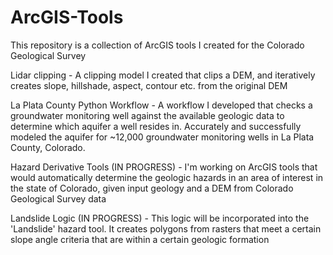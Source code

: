 # ArcGIS-Tools
This repository is a collection of ArcGIS tools I created for the Colorado Geological Survey

Lidar clipping - A clipping model I created that clips a DEM, and iteratively creates slope, hillshade, aspect, contour etc. from the original DEM

La Plata County Python Workflow - A workflow I developed that checks a groundwater monitoring well against the available geologic data to determine which aquifer a well resides in. Accurately and successfully modeled the aquifer for ~12,000 groundwater monitoring wells in La Plata County, Colorado.

Hazard Derivative Tools (IN PROGRESS) - I'm working on ArcGIS tools that would automatically determine the geologic hazards in an area of interest in the state of Colorado, given input geology and a DEM from Colorado Geological Survey data

Landslide Logic (IN PROGRESS) - This logic will be incorporated into the 'Landslide' hazard tool. It creates polygons from rasters that meet a certain slope angle criteria that are within a certain geologic formation
